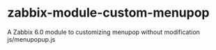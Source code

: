 # zabbix-module-custom-menupop
A Zabbix 6.0 module to customizing menupop without modification js/menupopup.js
